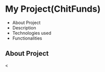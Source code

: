 <h1>My Project(ChitFunds)</h1>
<ul>
  <li>About Project</li>
  <li>Description</li>
  <li>Technologies used</li>
  <li>Functionalities</li>
</ul>
<h2>About Project</h2>
<
